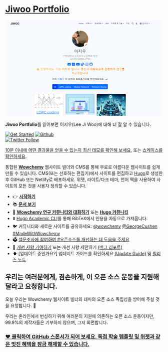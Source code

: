 # [Jiwoo Portfolio](https://github.com/wldnek03/wldnek03.github.io)

[![Screenshot](preview.png)](https://wldnek03.github.io/ko/)

**Jiwoo Portfolio**를 읽어보면 이지우(Lee Ji Woo)에 대해 더 잘 알 수 있습니다.

[![Get Started](https://img.shields.io/badge/-Get%20started-ff4655?style=for-the-badge)](https://hugoblox.com/hugo-themes/)
[![Github](https://img.shields.io/discord/722225264733716590?style=for-the-badge)](https://discord.com/channels/722225264733716590/742892432458252370/742895548159492138)  
[![Twitter Follow](https://img.shields.io/twitter/follow/GetResearchDev?label=Follow%20on%20Twitter)](https://twitter.com/wowchemy)

[10분 이내에 어떤 결과물을 얻을 수 있는지 최신 데모를 확인해 보세요](https://hugo-portfolio-theme.netlify.app/), 또는 [쇼케이스를 확인하세요](https://hugoblox.com/creators/).

통합된 [**Wowchemy**](https://hugoblox.com) 웹사이트 빌더와 CMS를 통해 무료로 아름다운 웹사이트를 쉽게 만들 수 있습니다. CMS(또는 선호하는 편집기)에서 사이트를 편집하고 [Hugo](https://github.com/gohugoio/hugo)로 생성한 후 GitHub 또는 Netlify로 배포하세요. 위젯, 라이트/다크 테마, 언어 팩을 사용하여 사이트의 모든 것을 사용자 정의할 수 있습니다.

- 👉 [**시작하기**](https://hugoblox.com/hugo-themes/)
- 📚 [**문서 보기**](https://docs.hugoblox.com/)
- 💬 [**Wowchemy 연구 커뮤니티와 대화하기**](https://discord.gg/z8wNYzb) 또는 [**Hugo 커뮤니티**](https://discourse.gohugo.io)
- ⬇️ [Hugo Academic CLI](https://github.com/GetRD/academic-file-converter)를 통해 BibTeX에서 인용을 자동으로 가져옵니다.
- 🐦 커뮤니티와 새로운 사이트를 공유하세요: [@wowchemy](https://twitter.com/wowchemy) [@GeorgeCushen](https://twitter.com/GeorgeCushen) [#MadeWithWowchemy](https://twitter.com/search?q=%23MadeWithWowchemy&src=typed_query)
- 🗳 [설문조사에 참여하여 #오픈소스를 개선하는 데 도움을 주세요](https://forms.gle/NioD9VhUg7PNmdCAA)
- 🚀 [개선 사항 기여하기](https://github.com/HugoBlox/hugo-blox-builder/blob/main/CONTRIBUTING.md) 또는 개선 사항 제안하기 [(버그 리포트)](https://github.com/HugoBlox/hugo-blox-builder/issues)
- ⬆️ [업데이트 중인가요?] 업데이트 가이드를 확인하세요 [(Update Guide)](https://docs.hugoblox.com/hugo-tutorials/update/) 및 [릴리스 노트](https://github.com/HugoBlox/hugo-blox-builder/releases)

## 우리는 여러분에게, 겸손하게, 이 오픈 소스 운동을 지원해 달라고 요청합니다.

오늘 우리는 Wowchemy 웹사이트 빌더와 테마의 오픈 소스 독립성을 방어해 주실 것을 요청합니다. 🐧

우리는 온라인에서 번성하기 위해 여러분의 지원에 의존하는 오픈 소스 운동이지만, 99.9%의 제작자들은 기부하지 않으며, 그저 외면합니다.

### [❤️ 클릭하여 GitHub 스폰서가 되어 보세요. 독점 학술 템플릿 및 위젯과 같은 멋진 혜택을 잠금 해제할 수 있습니다.](https://github.com/sponsors/gcushen)